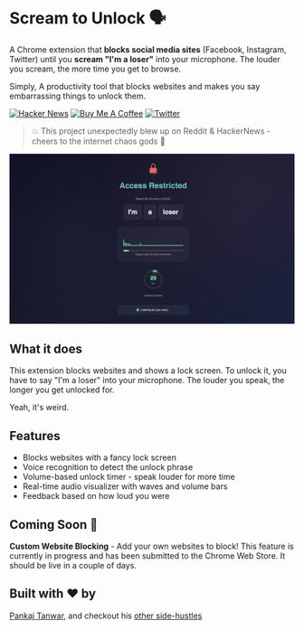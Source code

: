 # Scream to Unlock 🗣️

A Chrome extension that **blocks social media sites** (Facebook, Instagram, Twitter) until you **scream "I'm a loser"** into your microphone. The louder you scream, the more time you get to browse.

Simply, A productivity tool that blocks websites and makes you say embarrassing things to unlock them.

[![Hacker News](https://img.shields.io/badge/Hacker%20News-%231%20Trending-orange?logo=ycombinator)](https://news.ycombinator.com/item?id=44375761) [![Buy Me A Coffee](https://img.shields.io/badge/Buy%20me%20a%20coffee-donate-yellow)](https://buymeacoffee.com/the2ndfloorguy) [![Twitter](https://img.shields.io/badge/Follow-@the2ndfloorguy-1da1f2?logo=twitter)](https://x.com/the2ndfloorguy)

> 💥 This project unexpectedly blew up on Reddit & HackerNews - cheers to the internet chaos gods 🧡

![Scream to Unlock Demo Image](./images/demo.png)

## What it does
This extension blocks websites and shows a lock screen. To unlock it, you have to say "I'm a loser" into your microphone. The louder you speak, the longer you get unlocked for.

Yeah, it's weird.

## Features

- Blocks websites with a fancy lock screen
- Voice recognition to detect the unlock phrase
- Volume-based unlock timer - speak louder for more time
- Real-time audio visualizer with waves and volume bars
- Feedback based on how loud you were

## Coming Soon 🚀
**Custom Website Blocking** - Add your own websites to block! This feature is currently in progress and has been submitted to the Chrome Web Store. It should be live in a couple of days.

## Built with ❤️ by

[Pankaj Tanwar](https://twitter.com/the2ndfloorguy), and checkout his [other side-hustles](https://pankajtanwar.in/side-hustles)
